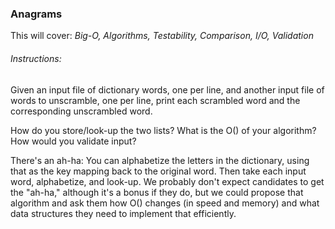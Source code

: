 ### Anagrams

This will cover: *Big-O, Algorithms, Testability, Comparison, I/O, Validation*

###### Instructions:

Given an input file of dictionary words, one per line, and another input file of words to unscramble, one per line, print each scrambled word and the corresponding unscrambled word.

How do you store/look-up the two lists?  What is the O() of your algorithm?  How would you validate input?

There's an ah-ha: You can alphabetize the letters in the dictionary, using that as the key mapping back to the original word.  Then take each input word, alphabetize, and look-up.  We probably don't expect candidates to get the "ah-ha," although it's a bonus if they do, but we could propose that algorithm and ask them how O() changes (in speed and memory) and what data structures they need to implement that efficiently.
